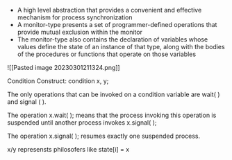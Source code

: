 - A high level abstraction that provides a convenient and effective mechanism for process synchronization
- A monitor-type presents a set of programmer-defined operations that provide mutual exclusion within the monitor
- The monitor-type also contains the declaration of variables whose values define the state of an instance of that type, along with the bodies of the procedures or functions that operate on those variables

![[Pasted image 20230301211324.png]]


Condition Construct: condition x, y;

The only operations that can be invoked on a condition variable are wait( ) and signal ( ).

The operation x.wait( ); means that the process invoking this operation is suspended until another process invokes x.signal( );

The operation x.signal( ); resumes exactly one suspended process.

x/y represensts philosofers like state[i] = x 